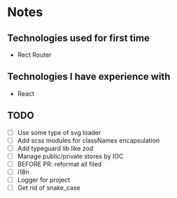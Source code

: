# Notes

## Technologies used for first time

- Rect Router

## Technologies I have experience with

- React

## TODO

- [ ] Use some type of svg loader
- [ ] Add scss modules for classNames encapsulation
- [ ] Add typeguard lib like zod
- [ ] Manage public/private stores by IOC
- [ ] BEFORE PR: reformat all filed
- [ ] i18n
- [ ] Logger for project
- [ ] Get rid of snake_case
